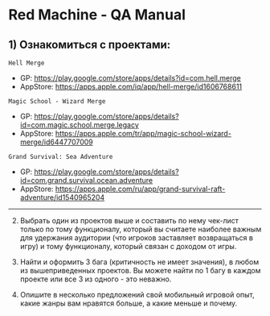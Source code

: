 # Red Machine - QA Manual

## 1) Ознакомиться с проектами:

`Hell Merge`

- GP: https://play.google.com/store/apps/details?id=com.hell.merge
- AppStore: https://apps.apple.com/iq/app/hell-merge/id1606768611

`Magic School - Wizard Merge`

- GP: https://play.google.com/store/apps/details?id=com.magic.school.merge.legacy
- AppStore: https://apps.apple.com/tr/app/magic-school-wizard-merge/id6447707009

`Grand Survival: Sea Adventure`

- GP: https://play.google.com/store/apps/details?id=com.grand.survival.ocean.adventure
- AppStore: https://apps.apple.com/ru/app/grand-survival-raft-adventure/id1540965204

<hr>

2. Выбрать один из проектов выше и составить по нему чек-лист только по тому функционалу, который вы считаете наиболее важным для удержания аудитории (что игроков заставляет возвращаться в игру) и тому функционалу, который связан с доходом от игры.

3. Найти и оформить 3 бага (критичность не имеет значения), в любом из вышеприведенных проектов. Вы можете найти по 1 багу в каждом проекте или все 3 из одного - это неважно.

4. Опишите в несколько предложений свой мобильный игровой опыт, какие жанры вам нравятся больше, а какие меньше и почему.
